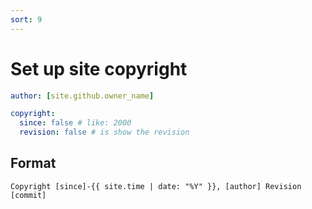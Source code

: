 ```yaml
---
sort: 9
---
```


# Set up site copyright
```yml
author: [site.github.owner_name]

copyright:
  since: false # like: 2000
  revision: false # is show the revision
```

## Format
```
Copyright [since]-{{ site.time | date: "%Y" }}, [author] Revision [commit]
```
